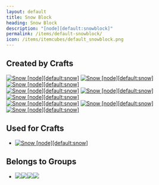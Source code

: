 ```yaml
---
layout: default
title: Snow Block
heading: Snow Block
description: "[node][default:snowblock]"
permalink: /items/default-snowblock/
icon: /items/itemcubes/default_snowblock.png
---
```



## Created by Crafts

<div class="craft">
    <div>
        <span><a href="{{site.baseurl}}/items/default-snow/"><img src="{{site.baseurl}}/assets/img/items/itemcubes/default_snow.png" data-toggle="tooltip" title="Snow [node][default:snow]"></a></span>
        <span><a href="{{site.baseurl}}/items/default-snow/"><img src="{{site.baseurl}}/assets/img/items/itemcubes/default_snow.png" data-toggle="tooltip" title="Snow [node][default:snow]"></a></span>
        <span><a href="{{site.baseurl}}/items/default-snow/"><img src="{{site.baseurl}}/assets/img/items/itemcubes/default_snow.png" data-toggle="tooltip" title="Snow [node][default:snow]"></a></span>
    </div>
    <div>
        <span><a href="{{site.baseurl}}/items/default-snow/"><img src="{{site.baseurl}}/assets/img/items/itemcubes/default_snow.png" data-toggle="tooltip" title="Snow [node][default:snow]"></a></span>
        <span><a href="{{site.baseurl}}/items/default-snow/"><img src="{{site.baseurl}}/assets/img/items/itemcubes/default_snow.png" data-toggle="tooltip" title="Snow [node][default:snow]"></a></span>
        <span><a href="{{site.baseurl}}/items/default-snow/"><img src="{{site.baseurl}}/assets/img/items/itemcubes/default_snow.png" data-toggle="tooltip" title="Snow [node][default:snow]"></a></span>
    </div>
    <div>
        <span><a href="{{site.baseurl}}/items/default-snow/"><img src="{{site.baseurl}}/assets/img/items/itemcubes/default_snow.png" data-toggle="tooltip" title="Snow [node][default:snow]"></a></span>
        <span><a href="{{site.baseurl}}/items/default-snow/"><img src="{{site.baseurl}}/assets/img/items/itemcubes/default_snow.png" data-toggle="tooltip" title="Snow [node][default:snow]"></a></span>
        <span><a href="{{site.baseurl}}/items/default-snow/"><img src="{{site.baseurl}}/assets/img/items/itemcubes/default_snow.png" data-toggle="tooltip" title="Snow [node][default:snow]"></a></span>
    </div>
</div>


## Used for Crafts

<ul class="list-items clearfix">
    <li><a href="{{site.baseurl}}/items/default-snow/"><img src="{{site.baseurl}}/assets/img/items/itemcubes/default_snow.png" data-toggle="tooltip" title="Snow [node][default:snow]"></a></li>
</ul>


## Belongs to Groups

<ul class="list-items clearfix">
    <li><a href="{{site.baseurl}}/items/group-crumbly/"><span class="item-group" data-toggle="tooltip" title="Group Crumbly [group][crumbly]"><img src="{{site.baseurl}}/assets/img/items/itemcubes/default_sandstone.png"><img src="{{site.baseurl}}/assets/img/items/itemcubes/stairs_slab_sandstone.png"><img src="{{site.baseurl}}/assets/img/items/itemcubes/stairs_slab_sandstonebrick.png"><img src="{{site.baseurl}}/assets/img/items/itemcubes/stairs_stair_sandstone.png"></span></a></li>
</ul>
